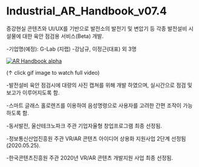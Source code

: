 # Industrial_AR_Handbook_v07.4

증강현실 콘텐츠와 UI/UX를 기반으로 발전소의 발전기 및 변압기 등 각종 발전설비 시설물에 대한 육안 점검용 서비스(Beta) 개발.

-기업명(예정): G-Lab (지랩) 
-강남규, 이정근(대표) 외 3명 

[![AR Handbook alpha](https://j.gifs.com/nxWjxD.gif)](https://www.youtube.com/watch?v=MJFMLKXa2yo&t=2s)

(↑ click gif image to watch full video)


-발전설비 육안 점검시에 대량의 사진 캡쳐를 위해 개발 하였으며, 실시간으로 점검 및 보고가 이루어지도록 함.

-스마트 글래스 홀로렌즈를 이용하여 음성명령으로 사용자를 고려한 간편 조작이 가능하도록 함.

-동서발전, 울산테크노파크 주관 기업자율형 창업프로그램 최종 선정됨.

-정보통신산업진흥원 주관 VR/AR 콘텐츠 아이디어 상용화 지원사업 2단계 선정됨 (2020.05.25).

-한국콘텐츠진흥원 주관 2020년 VR/AR 콘텐츠 개발지원 사업 최종 선정됨.

